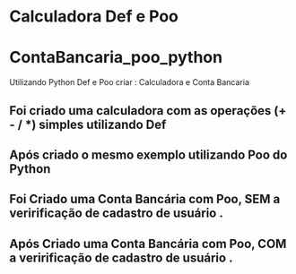 # Calculadora Def e Poo
# ContaBancaria_poo_python

Utilizando Python Def e Poo criar : Calculadora e Conta Bancaria

## Foi criado uma calculadora com as operações (+ - / *) simples utilizando Def
## Após criado o mesmo exemplo utilizando Poo do Python

## Foi Criado uma Conta Bancária com Poo, SEM a veririficação de cadastro de usuário .
## Após Criado uma Conta Bancária com Poo, COM a veririficação de cadastro de  usuário .
